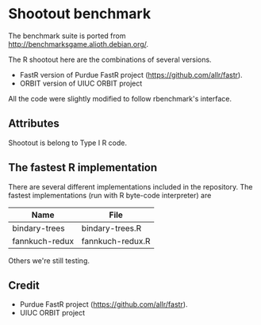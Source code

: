 # Shootout benchmark

The benchmark suite is ported from http://benchmarksgame.alioth.debian.org/.

The R shootout here are the combinations of several versions.
  - FastR version of Purdue FastR project (https://github.com/allr/fastr).
  - ORBIT version of UIUC ORBIT project

All the code were slightly modified to follow rbenchmark's interface.

## Attributes
Shootout is belong to Type I R code.

## The fastest R implementation
There are several different implementations included in the repository.
The fastest implementations (run with R byte-code interpreter) are

| Name | File |
|------|------|
| bindary-trees | bindary-trees.R|
| fannkuch-redux | fannkuch-redux.R |

Others we're still testing.

## Credit

- Purdue FastR project (https://github.com/allr/fastr).
- UIUC ORBIT project



